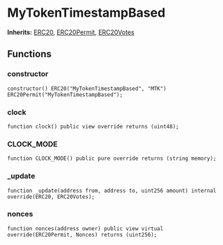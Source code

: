 # MyTokenTimestampBased
**Inherits:**
[ERC20](/lib/solady/ext/wake/weird/Bytes32Metadata.sol/contract.ERC20.md), [ERC20Permit](/lib/openzeppelin-contracts/contracts/token/ERC20/extensions/ERC20Permit.sol/abstract.ERC20Permit.md), [ERC20Votes](/lib/openzeppelin-contracts/contracts/token/ERC20/extensions/ERC20Votes.sol/abstract.ERC20Votes.md)


## Functions
### constructor


```solidity
constructor() ERC20("MyTokenTimestampBased", "MTK") ERC20Permit("MyTokenTimestampBased");
```

### clock


```solidity
function clock() public view override returns (uint48);
```

### CLOCK_MODE


```solidity
function CLOCK_MODE() public pure override returns (string memory);
```

### _update


```solidity
function _update(address from, address to, uint256 amount) internal override(ERC20, ERC20Votes);
```

### nonces


```solidity
function nonces(address owner) public view virtual override(ERC20Permit, Nonces) returns (uint256);
```

